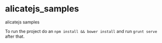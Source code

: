 alicatejs_samples
=================

alicatejs samples

To run the project do an `npm install && bower install` and run `grunt serve` after that.
